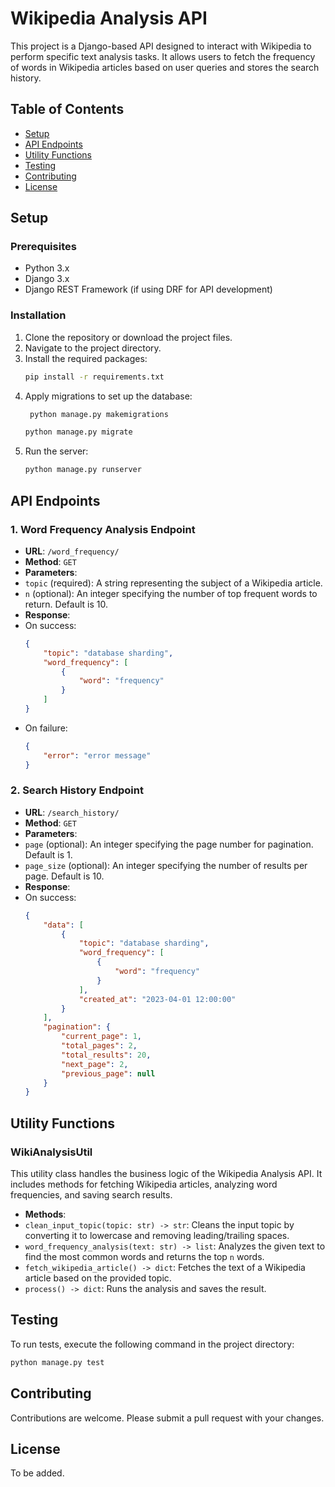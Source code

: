 # Wikipedia Analysis API

This project is a Django-based API designed to interact with Wikipedia to perform specific text analysis tasks. It allows users to fetch the frequency of words in Wikipedia articles based on user queries and stores the search history.

## Table of Contents

- [Setup](#setup)
- [API Endpoints](#api-endpoints)
- [Utility Functions](#utility-functions)
- [Testing](#testing)
- [Contributing](#contributing)
- [License](#license)

## Setup

### Prerequisites

- Python 3.x
- Django 3.x
- Django REST Framework (if using DRF for API development)

### Installation

1. Clone the repository or download the project files.
2. Navigate to the project directory.
3. Install the required packages:
   ```bash
   pip install -r requirements.txt
   ```
4. Apply migrations to set up the database:
   ```bash
    python manage.py makemigrations
   ```
   ```bash
   python manage.py migrate
   ```
5. Run the server:
   ```bash
   python manage.py runserver
   ```

## API Endpoints

### 1. Word Frequency Analysis Endpoint

- **URL**: `/word_frequency/`
- **Method**: `GET`
- **Parameters**:
 - `topic` (required): A string representing the subject of a Wikipedia article.
 - `n` (optional): An integer specifying the number of top frequent words to return. Default is 10.
- **Response**:
 - On success:
    ```json
    {
        "topic": "database sharding",
        "word_frequency": [
            {
                "word": "frequency"
            }
        ]
    }
    ```
 - On failure:
    ```json
    {
        "error": "error message"
    }
    ```

### 2. Search History Endpoint

- **URL**: `/search_history/`
- **Method**: `GET`
- **Parameters**:
 - `page` (optional): An integer specifying the page number for pagination. Default is 1.
 - `page_size` (optional): An integer specifying the number of results per page. Default is 10.
- **Response**:
 - On success:
    ```json
    {
        "data": [
            {
                "topic": "database sharding",
                "word_frequency": [
                    {
                        "word": "frequency"
                    }
                ],
                "created_at": "2023-04-01 12:00:00"
            }
        ],
        "pagination": {
            "current_page": 1,
            "total_pages": 2,
            "total_results": 20,
            "next_page": 2,
            "previous_page": null
        }
    }
    ```

## Utility Functions

### WikiAnalysisUtil

This utility class handles the business logic of the Wikipedia Analysis API. It includes methods for fetching Wikipedia articles, analyzing word frequencies, and saving search results.

- **Methods**:
 - `clean_input_topic(topic: str) -> str`: Cleans the input topic by converting it to lowercase and removing leading/trailing spaces.
 - `word_frequency_analysis(text: str) -> list`: Analyzes the given text to find the most common words and returns the top `n` words.
 - `fetch_wikipedia_article() -> dict`: Fetches the text of a Wikipedia article based on the provided topic.
 - `process() -> dict`: Runs the analysis and saves the result.

## Testing

To run tests, execute the following command in the project directory:

```bash
python manage.py test
```

## Contributing

Contributions are welcome. Please submit a pull request with your changes.

## License

To be added.